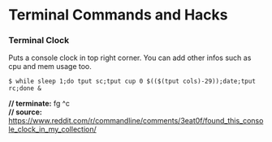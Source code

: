 Terminal Commands and Hacks
===========================

### Terminal Clock

Puts a console clock in top right corner. You can add other infos such as cpu and mem usage too.

```
$ while sleep 1;do tput sc;tput cup 0 $(($(tput cols)-29));date;tput rc;done & 
```

**// terminate:** fg ^c  
**// source:** https://www.reddit.com/r/commandline/comments/3eat0f/found_this_console_clock_in_my_collection/


